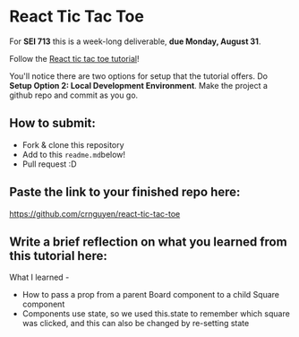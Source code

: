 # React Tic Tac Toe

For **SEI 713** this is a week-long deliverable, **due Monday, August 31**.

Follow the [React tic tac toe tutorial](https://reactjs.org/tutorial/tutorial.html)!

You'll notice there are two options for setup that the tutorial offers. Do **Setup Option 2: Local Development Environment**. Make the project a github repo and commit as you go.

## How to submit:

* Fork & clone this repository
* Add to this `readme.md`below!
* Pull request :D 

## Paste the link to your finished repo here:

https://github.com/crnguyen/react-tic-tac-toe


## Write a brief reflection on what you learned from this tutorial here:
What I learned -

* How to pass a prop from a parent Board component to a child Square component
* Components use state, so we used this.state to remember which square was clicked, and this can also be changed by re-setting state

